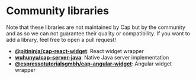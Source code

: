 # Community libraries

Note that these libraries are not maintained by Cap but by the community and as so we can not guarantee their quality or compatibility. If you want to add a library, feel free to open a pull request!

- **[@pitininja/cap-react-widget](https://www.npmjs.com/package/@pitininja/cap-react-widget)**: React widget wrapper
- **[wuhunyu/cap-server-java](https://github.com/wuhunyu/cap-server-java)**: Native Java server implementation
- **[@espressotutorialsgmbh/cap-angular-widget](https://www.npmjs.com/package/@espressotutorialsgmbh/cap-angular-widget)**: Angular widget wrapper

